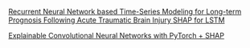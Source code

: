

[Recurrent Neural Network based Time-Series Modeling for Long-term Prognosis Following Acute Traumatic Brain Injury
](https://www.ncbi.nlm.nih.gov/pmc/articles/PMC8861707/ )
[SHAP for LSTM](https://www.kaggle.com/code/phamvanvung/shap-for-lstm/notebook#SHAP)

[Explainable Convolutional Neural Networks with PyTorch + SHAP](https://medium.com/mlearning-ai/explainable-convolutional-neural-networks-with-pytorch-shap-62ffb229a918) 
